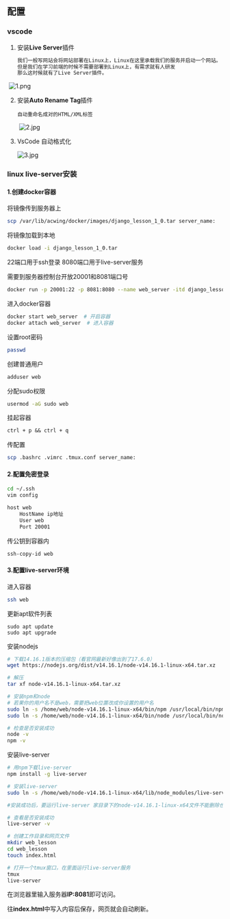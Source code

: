 ## 配置

### vscode

1. 安装**Live Server**插件

   ```markdown
   我们一般写网站会将网站部署在Linux上，Linux在这里承载我们的服务并启动一个网站。
   但是我们在学习前端的时候不需要部署到Linux上，有需求就有人研发
   那么这时候就有了Live Server插件。
   ```

​                       ![1.png](https://cdn.acwing.com/media/article/image/2022/04/19/189403_c8798d13bf-1.png) 

2. 安装**Auto Rename Tag**插件

   ```
   自动重命名成对的HTML/XML标签
   ```

   ​            ![2.jpg](https://cdn.acwing.com/media/article/image/2022/04/19/189403_078ae6a3bf-2.jpg) 

3. VsCode 自动格式化

   ![3.jpg](https://cdn.acwing.com/media/article/image/2022/04/19/189403_ae0f9eadbf-3.jpg) 

### linux live-server安装

#### 1.创建docker容器

将镜像传到服务器上

```bash
scp /var/lib/acwing/docker/images/django_lesson_1_0.tar server_name:
```

将镜像加载到本地

```bash
docker load -i django_lesson_1_0.tar
```

22端口用于ssh登录 8080端口用于live-server服务

需要到服务器控制台开放20001和8081端口号

```bash
docker run -p 20001:22 -p 8081:8080 --name web_server -itd django_lesson:1.0
```

进入docker容器

```bash
docker start web_server  # 开启容器
docker attach web_server  # 进入容器
```

设置root密码

```bash
passwd
```

创建普通用户

```bash
adduser web
```

分配sudo权限

```bash
usermod -aG sudo web
```

挂起容器

```markdown
ctrl + p && ctrl + q
```

传配置

```bash
scp .bashrc .vimrc .tmux.conf server_name:
```

#### 2.配置免密登录

```bash
cd ~/.ssh
vim config

host web
	HostName ip地址
	User web
	Port 20001
```

传公钥到容器内

```bash
ssh-copy-id web
```

#### 3.配置live-server环境

进入容器

```bash
ssh web
```

更新apt软件列表

```bsh
sudo apt update
sudo apt upgrade
```

安装nodejs

```bash
# 下载14.16.1版本的压缩包（看官网最新好像出到了17.6.0）
wget https://nodejs.org/dist/v14.16.1/node-v14.16.1-linux-x64.tar.xz

# 解压
tar xf node-v14.16.1-linux-x64.tar.xz

# 安装npm和node
# 若果你的用户名不是web，需要把web位置改成你设置的用户名
sudo ln -s /home/web/node-v14.16.1-linux-x64/bin/npm /usr/local/bin/npm
sudo ln -s /home/web/node-v14.16.1-linux-x64/bin/node /usr/local/bin/node

# 检查是否安装成功
node -v
npm -v
```

安装live-server

```bash
# 用npm下载live-server
npm install -g live-server

# 安装live-server
sudo ln -s /home/web/node-v14.16.1-linux-x64/lib/node_modules/live-server/live-server.js /usr/local/bin/live-server

#安装成功后，要运行live-server 家目录下的node-v14.16.1-linux-x64文件不能删除也不能移动位置

# 查看是否安装成功
live-server -v

# 创建工作目录和网页文件
mkdir web_lesson
cd web_lesson
touch index.html

# 打开一个tmux窗口，在里面运行live-server服务
tmux
live-server
```

在浏览器里输入服务器**IP:8081**即可访问。

往**index.html**中写入内容后保存，网页就会自动刷新。